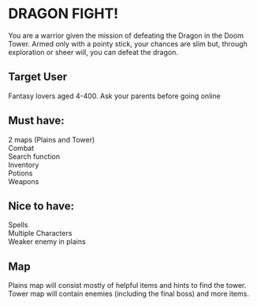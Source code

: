 # DRAGON FIGHT!
You are a warrior given the mission of defeating the Dragon in the Doom Tower. Armed only with a pointy stick, your chances are slim but, through exploration or sheer will, you can defeat the dragon.


## Target User
Fantasy lovers aged 4-400. Ask your parents before going online


## Must have:
2 maps (Plains and Tower) \
Combat\
Search function\
Inventory\
Potions\
Weapons


## Nice to have:
Spells\
Multiple Characters\
Weaker enemy in plains


## Map
Plains map will consist mostly of helpful items and hints to find the tower.\
Tower map will contain enemies (including the final boss) and more items.


